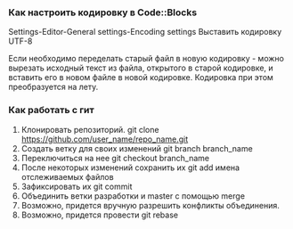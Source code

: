 ### Как настроить кодировку в Code::Blocks

Settings-Editor-General settings-Encoding settings
Выставить кодировку UTF-8

Если необходимо переделать старый файл в новую кодировку - можно вырезать исходный текст из файла, открытого в старой кодировке, и вставить его в новом файле в новой кодировке. Кодировка при этом преобразуется на лету.

### Как работать с гит

1. Клонировать репозиторий. git clone https://github.com/user_name/repo_name.git
2. Создать ветку для своих изменений git branch branch_name
3. Переключиться на нее git checkout branch_name
4. После некоторых изменений сохранить их git add имена отслеживаемых файлов
5. Зафиксировать их git commit
6. Объединить ветки разработки и master с помощью merge
7. Возможно, придется вручную разрешить конфликты объединения.
8. Возможно, придется провести git rebase
